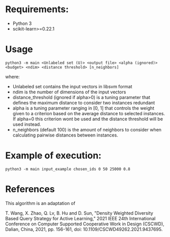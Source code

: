 # Requirements:
 - Python 3
 - scikit-learn>=0.22.1

# Usage

```
python3 -m main <Unlabeled set (U)> <output file> <alpha (ignored)> <budget> <ndim> <distance threshold> [n_neighbors]
```

where:

- Unlabeled set contains the input vectors in libsvm format
- ndim is the number of dimensions of the input vectors
- distance_threshold (ignored if alpha>0) is a tuning parameter that defines the maximum distance to consider two instances redundant 
- alpha is a tuning parameter ranging in [0, 1] that controls the weight given to a criterion based on the average distance to selected instances. If alpha=0 this criterion wont be used and the distance threshold will be used instead.
- n_neighbors (default 100) is the amount of neighbors to consider when calculating pairwise distances between instances.


# Example of execution:
```
python3 -m main input_example chosen_ids 0 50 25000 0.8
```

# References

This algorithm is an adaptation of 

T. Wang, X. Zhao, Q. Lv, B. Hu and D. Sun, "Density Weighted Diversity Based Query Strategy for Active Learning," 2021 IEEE 24th International Conference on Computer Supported Cooperative Work in Design (CSCWD), Dalian, China, 2021, pp. 156-161, doi: 10.1109/CSCWD49262.2021.9437695.




